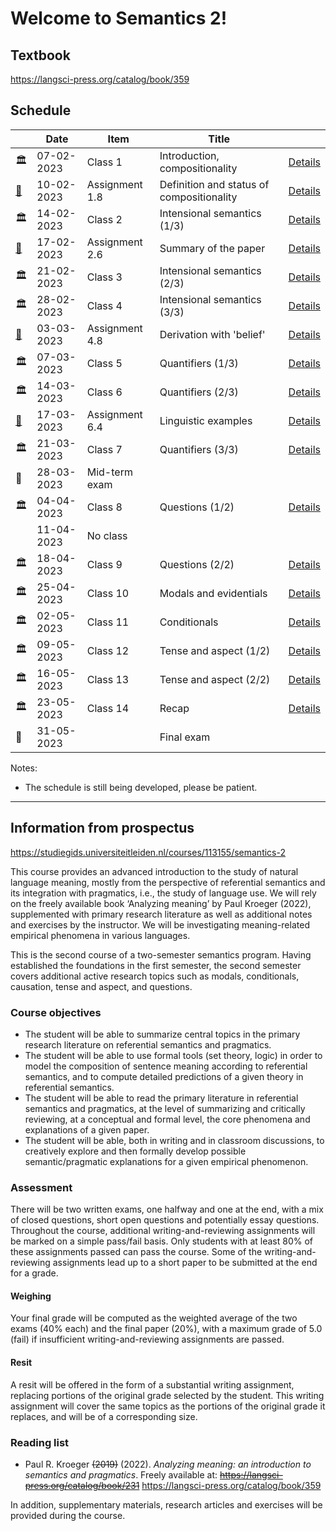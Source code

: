 # Welcome to Semantics 2!

## Textbook

https://langsci-press.org/catalog/book/359


## Schedule
|                                                                                     |    Date    |      Item      |                   Title                   |                                               |
|                                         ---                                         |    ---     |      ---       |                    ---                    |                      ---                      |
|                                          🏛                                          | 07-02-2023 |    Class 1     |       Introduction, compositionality      |  [Details](classes/01_introduction/README.md) |
| [📝](https://brightspace.universiteitleiden.nl/d2l/le/lessons/210127/topics/2292943) | 10-02-2023 | Assignment 1.8 | Definition and status of compositionality |  [Details](classes/01_introduction/README.md) |
|                                          🏛                                          | 14-02-2023 |    Class 2     |        Intensional semantics (1/3)        |  [Details](classes/02_intensional/README.md)  |
|  [📝](https://brightspace.universiteitleiden.nl/d2l/le/lessons/210127/units/2292941) | 17-02-2023 | Assignment 2.6 |            Summary of the paper           |  [Details](classes/02_intensional/README.md)  |
|                                          🏛                                          | 21-02-2023 |    Class 3     |        Intensional semantics (2/3)        | [Details](classes/03_intensional_2/README.md) |
|                                          🏛                                          | 28-02-2023 |    Class 4     |        Intensional semantics (3/3)        | [Details](classes/04_intensional_3/README.md) |
|  [📝](https://brightspace.universiteitleiden.nl/d2l/le/lessons/210127/units/2292941) | 03-03-2023 | Assignment 4.8 |          Derivation with 'belief'         | [Details](classes/04_intensional_3/README.md) |
|                                          🏛                                          | 07-03-2023 |    Class 5     |             Quantifiers (1/3)             |  [Details](classes/05_quantifiers/README.md)  |
|                                          🏛                                          | 14-03-2023 |    Class 6     |             Quantifiers (2/3)             | [Details](classes/06_quantifiers_2/README.md) |
|  [📝](https://brightspace.universiteitleiden.nl/d2l/le/lessons/210127/units/2292941) | 17-03-2023 | Assignment 6.4 |            Linguistic examples            | [Details](classes/06_quantifiers_2/README.md) |
|                                          🏛                                          | 21-03-2023 |    Class 7     |             Quantifiers (3/3)             | [Details](classes/07_quantifiers_3/README.md) |
|                                          🏁                                          | 28-03-2023 | Mid-term exam  |                                           |                                               |
|                                          🏛                                          | 04-04-2023 |    Class 8     |              Questions (1/2)              |   [Details](classes/08_questions/README.md)   |
|                                                                                     | 11-04-2023 |    No class    |                                           |                                               |
|                                          🏛                                          | 18-04-2023 |    Class 9     |              Questions (2/2)              |  [Details](classes/09_questions_2/README.md)  |
|                                          🏛                                          | 25-04-2023 |    Class 10    |           Modals and evidentials          |     [Details](classes/10_modals/README.md)    |
|                                          🏛                                          | 02-05-2023 |    Class 11    |                Conditionals               |  [Details](classes/11_conditionals/README.md) |
|                                          🏛                                          | 09-05-2023 |    Class 12    |           Tense and aspect (1/2)          |     [Details](classes/12_tense/README.md)     |
|                                          🏛                                          | 16-05-2023 |    Class 13    |           Tense and aspect (2/2)          |    [Details](classes/13_tense_2/README.md)    |
|                                          🏛                                          | 23-05-2023 |    Class 14    |                   Recap                   |     [Details](classes/14_recap/README.md)     |
|                                          🏁                                          | 31-05-2023 |                |                 Final exam                |                                               |


Notes:
- The schedule is still being developed, please be patient.

----------


## Information from prospectus
https://studiegids.universiteitleiden.nl/courses/113155/semantics-2

This course provides an advanced introduction to the study of natural language meaning, mostly from the perspective of referential semantics and its integration with pragmatics, i.e., the study of language use. We will rely on the freely available book ‘Analyzing meaning’ by Paul Kroeger (2022), supplemented with primary research literature as well as additional notes and exercises by the instructor. We will be investigating meaning-related empirical phenomena in various languages.

This is the second course of a two-semester semantics program. Having established the foundations in the first semester, the second semester covers additional active research topics such as modals, conditionals, causation, tense and aspect, and questions.

### Course objectives

- The student will be able to summarize central topics in the primary research literature on referential semantics and pragmatics.
- The student will be able to use formal tools (set theory, logic) in order to model the composition of sentence meaning according to referential semantics, and to compute detailed predictions of a given theory in referential semantics.
- The student will be able to read the primary literature in referential semantics and pragmatics, at the level of summarizing and critically reviewing, at a conceptual and formal level, the core phenomena and explanations of a given paper.
- The student will be able, both in writing and in classroom discussions, to creatively explore and then formally develop possible semantic/pragmatic explanations for a given empirical phenomenon.

### Assessment

There will be two written exams, one halfway and one at the end, with a mix of closed questions, short open questions and potentially essay questions. Throughout the course, additional writing-and-reviewing assignments will be marked on a simple pass/fail basis. Only students with at least 80% of these assignments passed can pass the course. Some of the writing-and-reviewing assignments lead up to a short paper to be submitted at the end for a grade.

#### Weighing

Your final grade will be computed as the weighted average of the two exams (40% each) and the final paper (20%), with a maximum grade of 5.0 (fail) if insufficient writing-and-reviewing assignments are passed.

#### Resit

A resit will be offered in the form of a substantial writing assignment, replacing portions of the original grade selected by the student. This writing assignment will cover the same topics as the portions of the original grade it replaces, and will be of a corresponding size.

### Reading list

- Paul R. Kroeger ~~(2019)~~ (2022). _Analyzing meaning: an introduction to semantics and pragmatics_. Freely available at: ~~https://langsci-press.org/catalog/book/231~~ https://langsci-press.org/catalog/book/359

In addition, supplementary materials, research articles and exercises will be provided during the course.
